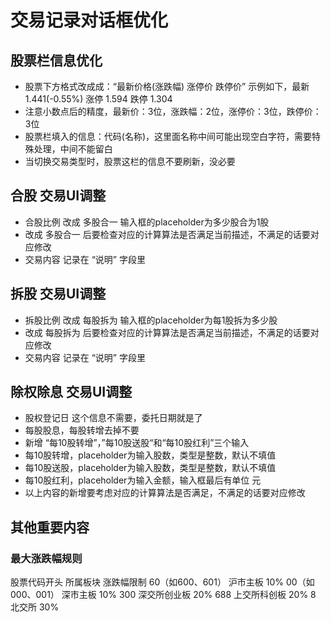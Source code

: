 # 交易记录对话框优化

## 股票栏信息优化

- 股票下方格式改成成：“最新价格(涨跌幅) 涨停价 跌停价” 示例如下，最新1.441(-0.55%) 涨停 1.594 跌停 1.304
- 注意小数点后的精度，最新价：3位，涨跌幅：2位，涨停价：3位，跌停价：3位
- 股票栏填入的信息：代码(名称)，这里面名称中间可能出现空白字符，需要特殊处理，中间不能留白
- 当切换交易类型时，股票这栏的信息不要刷新，没必要

## 合股 交易UI调整

- 合股比例 改成 多股合一 输入框的placeholder为多少股合为1股
- 改成 多股合一 后要检查对应的计算算法是否满足当前描述，不满足的话要对应修改
- 交易内容 记录在 “说明” 字段里

## 拆股 交易UI调整

- 拆股比例 改成 每股拆为 输入框的placeholder为每1股拆为多少股
- 改成 每股拆为 后要检查对应的计算算法是否满足当前描述，不满足的话要对应修改
- 交易内容 记录在 “说明” 字段里

## 除权除息 交易UI调整

- 股权登记日 这个信息不需要，委托日期就是了
- 每股股息，每股转增去掉不要
- 新增 “每10股转增”，”每10股送股“和“每10股红利”三个输入
- 每10股转增，placeholder为输入股数，类型是整数，默认不填值
- 每10股送股，placeholder为输入股数，类型是整数，默认不填值
- 每10股红利，placeholder为输入金额，输入框最后有单位 元
- 以上内容的新增要考虑对应的计算算法是否满足，不满足的话要对应修改

## 其他重要内容

### 最大涨跌幅规则

股票代码开头​ ​所属板块​ ​涨跌幅限制
60（如600、601） 沪市主板 10%
00（如000、001） 深市主板 10%
300 深交所创业板 20%
688 上交所科创板 20%
8 北交所 30%
